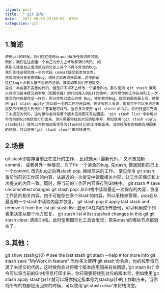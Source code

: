 ```yaml
---
layout: post
title:  " git 进阶"
date:   2017-08-30 23:05:02 -0700
categories: git
---
```


## 1.简述

```
使用git的时候，我们往往使用branch解决任务切换问题，
例如，我们往往会建一个自己的分支去修改和调试代码, 如
果别人或者自己发现原有的分支上有个不得不修改的bug，
我们往往会把完成一半的代码 commit提交到本地仓库，
然后切换分支去修改bug，改好之后再切换回来。这样的话
往往log上会有大量不必要的记录。其实如果我们不想提交
完成一半或者不完善的代码，但是却不得不去修改一个紧急Bug，那么使用'git stash'就可以将你当前未提交到本地（和服务器）的代码推入到Git的栈中，这时候你的工作区间和上一次提交的内容是完全一样的，所以你可以放心的修 Bug，等到修完Bug，提交到服务器上后，再使用'git stash apply'将以前一半的工作应用回来。也许有的人会说，那我可不可以多次将未提交的代码压入到栈中？答案是可以的。当你多次使用'git stash'命令后，你的栈里将充满了未提交的代码，这时候你会对将哪个版本应用回来有些困惑，'git stash list'命令可以将当前的Git栈信息打印出来，你只需要将找到对应的版本号，例如使用'git stash apply stash@{1}'就可以将你指定版本号为stash@{1}的工作取出来，当你将所有的栈都应用回来的时候，可以使用'git stash clear'来将栈清空。

```

## 2.场景
git stash即暂存当前正在进行的工作， 比如想pull 最新代码， 又不想加新commit， 或者另外一种情况，为了fix 一个紧急的bug, 先stash, 使返回到自己上一个commit, 改完bug之后再stash pop, 继续原来的工作。
常见命令
git stash: 备份当前的工作区的内容，从最近的一次提交中读取相关内容，让工作区保证和上次提交的内容一致。同时，将当前的工作区内容保存到Git栈中。
git stash          # save uncommitted changes
git stash pop: 从Git栈中读取最近一次保存的内容，恢复工作区的相关内容。由于可能存在多个Stash的内容，所以用栈来管理，pop会从最近的一个stash中读取内容并恢复。
git stash pop      # apply last stash and remove it from the list
git stash list: 显示Git栈内的所有备份，可以利用这个列表来决定从那个地方恢复。
git stash list     # list stashed changes in this git
git stash clear: 清空Git栈。此时使用图形化工具会发现，原来stash的哪些节点都消失了。
## 3.其他：
git show stash@{0} # see the last stash 
git stash --help   # for more info
git stash save "MyWork in feature"
当你多次使用’git stash’命令后，你的栈里将充满了未提交的代码，这时候你会对将哪个版本应用回来有些困惑，’git stash list’ 命令可以将当前的Git栈信息打印出来，你只需要将找到对应的版本号，例如使用’git stash apply stash@{1}’就可以将你指定版本号为stash@{1}的工作取出来，当你将所有的栈都应用回来的时候，可以使用’git stash clear’来将栈清空。


